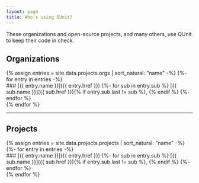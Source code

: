 ```yaml
---
layout: page
title: Who's using QUnit?
---
```


<p class="lead">These organizations and open-source projects, and many others, use QUnit to keep their code in check.</p>

## Organizations

<div class="grid grid--small">
{% assign entries = site.data.projects.orgs | sort_natural: "name" -%}
{%- for entry in entries -%}
<section markdown="1">
### [{{ entry.name }}]({{ entry.href }})
{%- for sub in entry.sub %}
[{{ sub.name }}]({{ sub.href }}){% if entry.sub.last != sub %}, {% endif %}
{%- endfor %}
</section>
{% endfor %}
</div>
<hr>

## Projects

<div class="grid grid--small">
{% assign entries = site.data.projects.projects | sort_natural: "name" -%}
{%- for entry in entries -%}
<section markdown="1">
### [{{ entry.name }}]({{ entry.href }})
{%- for sub in entry.sub %}
[{{ sub.name }}]({{ sub.href }}){% if entry.sub.last != sub %}, {% endif %}
{%- endfor %}
</section>
{% endfor %}
</div>
